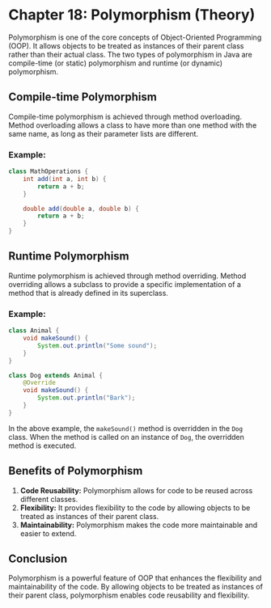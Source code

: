 # Chapter 18: Polymorphism (Theory)

Polymorphism is one of the core concepts of Object-Oriented Programming (OOP). It allows objects to be treated as instances of their parent class rather than their actual class. The two types of polymorphism in Java are compile-time (or static) polymorphism and runtime (or dynamic) polymorphism.

## Compile-time Polymorphism

Compile-time polymorphism is achieved through method overloading. Method overloading allows a class to have more than one method with the same name, as long as their parameter lists are different.

### Example:
```java
class MathOperations {
    int add(int a, int b) {
        return a + b;
    }

    double add(double a, double b) {
        return a + b;
    }
}
```

## Runtime Polymorphism

Runtime polymorphism is achieved through method overriding. Method overriding allows a subclass to provide a specific implementation of a method that is already defined in its superclass.

### Example:
```java
class Animal {
    void makeSound() {
        System.out.println("Some sound");
    }
}

class Dog extends Animal {
    @Override
    void makeSound() {
        System.out.println("Bark");
    }
}
```

In the above example, the `makeSound()` method is overridden in the `Dog` class. When the method is called on an instance of `Dog`, the overridden method is executed.

## Benefits of Polymorphism

1. **Code Reusability:** Polymorphism allows for code to be reused across different classes.
2. **Flexibility:** It provides flexibility to the code by allowing objects to be treated as instances of their parent class.
3. **Maintainability:** Polymorphism makes the code more maintainable and easier to extend.

## Conclusion

Polymorphism is a powerful feature of OOP that enhances the flexibility and maintainability of the code. By allowing objects to be treated as instances of their parent class, polymorphism enables code reusability and flexibility.